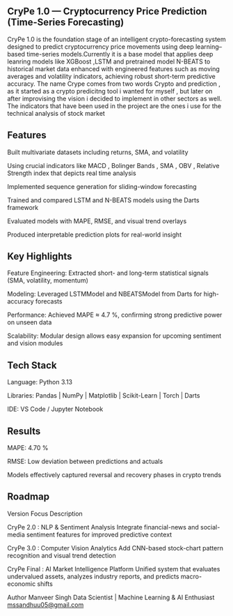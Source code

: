 ## CryPe 1.0 — Cryptocurrency Price Prediction (Time-Series Forecasting)

CryPe 1.0 is the foundation stage of an intelligent crypto-forecasting system designed to predict cryptocurrency price movements using deep learning–based time-series models.Currently it is a base model that applies deep leanring models like XGBoost ,LSTM and pretrained model N-BEATS to historical market data enhanced with engineered features such as moving averages and volatility indicators, achieving robust short-term predictive accuracy. The name Crype comes from two words Crypto and prediction , as it started as a crypto predicitng tool i wanted for myself , but later on after improvising the vision i decided to implement in other sectors as well. The indicators that have been used in the project are the ones i use for the technical analysis of stock market 

## Features

Built multivariate datasets including returns, SMA, and volatility

Using crucial indicators like MACD , Bolinger Bands , SMA , OBV , Relative Strength index that depicts real time analysis

Implemented sequence generation for sliding-window forecasting

Trained and compared LSTM and N-BEATS models using the Darts framework

Evaluated models with MAPE, RMSE, and visual trend overlays

Produced interpretable prediction plots for real-world insight

## Key Highlights

Feature Engineering: Extracted short- and long-term statistical signals (SMA, volatility, momentum)

Modeling: Leveraged LSTMModel and NBEATSModel from Darts for high-accuracy forecasts

Performance: Achieved MAPE ≈ 4.7 %, confirming strong predictive power on unseen data

Scalability: Modular design allows easy expansion for upcoming sentiment and vision modules

## Tech Stack

Language: Python 3.13

Libraries: Pandas | NumPy | Matplotlib | Scikit-Learn | Torch | Darts

IDE: VS Code / Jupyter Notebook

## Results

MAPE: 4.70 %

RMSE: Low deviation between predictions and actuals

Models effectively captured reversal and recovery phases in crypto trends

## Roadmap
Version	Focus	Description

CryPe 2.0	: NLP & Sentiment Analysis	Integrate financial-news and social-media sentiment features for improved predictive context

CryPe 3.0	: Computer Vision Analytics	Add CNN-based stock-chart pattern recognition and visual trend detection

CryPe Final	: AI Market Intelligence Platform	Unified system that evaluates undervalued assets, analyzes industry reports, and predicts macro-economic shifts


Author
Manveer Singh
Data Scientist | Machine Learning & AI Enthusiast
mssandhuu05@gmail.com




